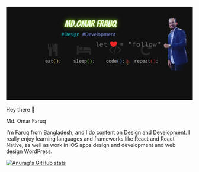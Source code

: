  ![](gitprofile.png)

 Hey there 👋

 Md. Omar Faruq

 I'm  Faruq from Bangladesh, and I do content on Design and Development. I really enjoy learning languages and frameworks like React and React Native, as well as work in iOS apps design and development and web design WordPress.
 
 [![Anurag's GitHub stats](https://github-readme-stats.vercel.app/api?username=faruqiahmed)](https://github.com/anuraghazra/github-readme-stats)
